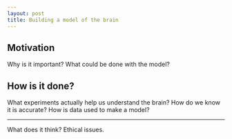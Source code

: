 ```yaml
---
layout: post
title: Building a model of the brain
---
```


## Motivation

Why is it important?
What could be done with the model?

## How is it done?

What experiments actually help us understand the brain?
How do we know it is accurate?
How is data used to make a model?

***

What does it think?
Ethical issues.
